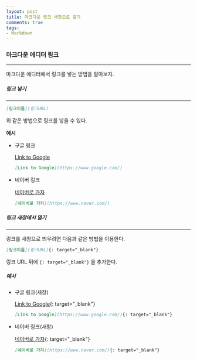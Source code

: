 ```yaml
---
layout: post
title: 마크다운 링크 새창으로 열기
comments: true
tags:
- Markdown
---
```




### 마크다운 에디터 링크

---



마크다운 에디터에서 링크를 넣는 방법을 알아보자.



##### 링크 넣기

---

```markdown
[링크이름](링크URL)
```

위 같은 방법으로 링크를 넣을 수 있다.



**예시**

* 구글 링크

  [Link to Google](https://www.google.com/)

  ```markdown
  [Link to Google](https://www.google.com/)
  ```

* 네이버 링크

  [네이버로 가자](https://www.naver.com/)

  ```markdown
  [네이버로 가자](https://www.naver.com/)
  ```




##### 링크 새창에서 열기

---

링크를 새창으로 띄우려면 다음과 같은 방법을 이용한다.

```markdown
[링크이름](링크URL){: target="_blank"}
```

링크 URL 뒤에 `{: target="_blank"}` 을 추가한다.



##### 예시

* 구글 링크(새창)

  [Link to Google](https://www.google.com/){: target="_blank"}

  ```markdown
  [Link to Google](https://www.google.com/){: target="_blank"}
  ```

* 네이버 링크(새창)

  [네이버로 가자](https://www.naver.com/){: target="_blank"}

  ```markdown
  [네이버로 가자](https://www.naver.com/){: target="_blank"}
  ```

